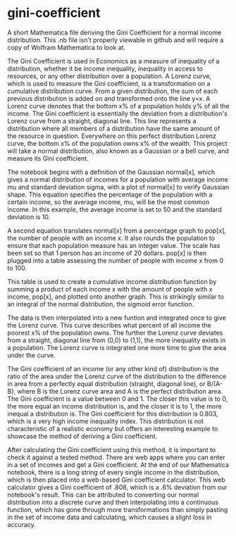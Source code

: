 # gini-coefficient
A short Mathematica file deriving the Gini Coefficient for a normal income distribution. This .nb file isn't properly viewable in github and will require a copy of Wolfram Mathematica to look at.

The Gini Coefficient is used in Economics as a measure of inequality of a distribution, whether it be income inequality, inequality in access to resources, or any other distribution over a population. A Lorenz curve, which is used to measure the Gini coefficient, is a transformation on a cumulative distribution curve. From a given distribution, the sum of each previous distribution is added on and transformed onto the line y=x. A Lorenz curve denotes that the bottom x% of a population holds y% of all the income. The Gini coefficient is essentially the deviation from a distribution's Lorenz curve from a straight, diagonal line. This line represents a distribution where all members of a distribution have the same amount of the resource in question. Everywhere on this perfect distribution Lorenz curve, the bottom x% of the population owns x% of the wealth. This project will take a normal distribution, also known as a Gaussian or a bell curve, and measure its Gini coefficient.

The notebook begins with a definition of the Gaussian normal[x], which gives a normal distribution of incomes for a population with average income mu and standard deviation sigma, with a plot of normal[x] to verify Gaussian shape. This equation specifies the percentage of the population with a certain income, so the average income, mu, will be the most common income. In this example, the average income is set to 50 and the standard deviation is 10.

A second equation translates normal[x] from a percentage graph to pop[x], the number of people with an income x. It also rounds the population to ensure that each population measure has an integer value. The scale has been set so that 1 person has an income of 20 dollars. pop[x] is then plugged into a table assessing the number of people with income x from 0 to 100.

This table is used to create a cumulative income distribution function by summing a product of each income x with the amount of people with x income, pop[x], and plotted onto another graph. This is strikingly similar to an integral of the normal distribution, the sigmoid error function. 

The data is then interpolated into a new funtion and integrated once to give the Lorenz curve. This curve describes what percent of all income the poorest x% of the population owns. The further the Lorenz curve deviates from a straight, diagonal line from (0,0) to (1,1), the more inequality exists in a population. The Lorenz curve is integrated one more time to give the area under the curve.

The Gini coefficient of an income (or any other kind of) distribution is the ratio of the area under the Lorenz curve of the distribution to the difference in area from a perfectly equal distribution (straight, diagonal line), or B/(A-B), where B is the Lorenz curve area and A is the perfect distribution area. The Gini coefficient is a value between 0 and 1. The closer this value is to 0, the more equal an income distribution is, and the closer it is to 1, the more inequal a distribution is. The Gini coefficient for this distribution is 0.803, which is a very high income inequality index. This distribution is not characteristic of a realistic economy but offers an interesting example to showcase the method of deriving a Gini coefficient.

After calculating the Gini coefficient using this method, it is important to check it against a tested method. There are web apps where you can enter in a set of incomes and get a Gini coefficient. At the end of our Mathematica notebook, there is a long string of every single income in the distribution, which is then placed into a web-based Gini coefficient calculator. This web calculator gives a Gini coefficient of .808, which is a .6% deviation from our notebook's result. This can be attributed to converting our normal distribution into a discrete curve and then interpolating into a continuous function, which has gone through more transformations than simply pasting in the set of income data and calculating, which causes a slight loss in accuracy.
